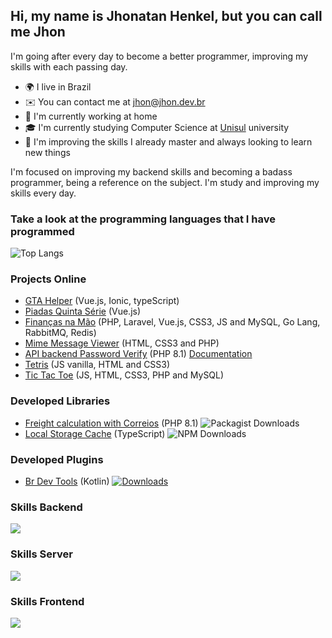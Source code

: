 ## Hi, my name is Jhonatan Henkel, but you can call me Jhon

I'm going after every day to become a better programmer, improving my skills with each passing day. <br>

* 🌍 I live in Brazil <br>
* ✉️ You can contact me at jhon@jhon.dev.br <br>
* 🚀 I'm currently working at home<br>
* 🎓 I'm currently studying Computer Science at [Unisul](https://www.unisul.br/) university <br>
* 🧠 I'm improving the skills I already master and always looking to learn new things <br>

I'm focused on improving my backend skills and becoming a badass programmer, being a reference on the subject. I'm study and improving my skills every day.

### Take a look at the programming languages ​​that I have programmed
![Top Langs](https://github-readme-stats.vercel.app/api/top-langs/?username=jhon-henkel&layout=pie&langs_count=8&theme=highcontrast&hide_border=true&hide_title=true)


### Projects Online
- [GTA Helper](https://gtahelper.com.br/) (Vue.js, Ionic, typeScript)
- [Piadas Quinta Série](https://piadasquintaserie.jhon.dev.br) (Vue.js)
- [Finanças na Mão](https://financasnamao.com.br) (PHP, Laravel, Vue.js, CSS3, JS and MySQL, Go Lang, RabbitMQ, Redis)
- [Mime Message Viewer](https://mime-message-viewer.jhon.dev.br/) (HTML, CSS3 and PHP)
- [API backend Password Verify](https://password-verify.jhon.dev.br/verify) (PHP 8.1) [Documentation](https://github.com/Jhon-Henkel/password-verify/blob/main/README.md)
- [Tetris](https://jhon-henkel.github.io/tetris) (JS vanilla, HTML and CSS3)
- [Tic Tac Toe](https://tictactoe.jhon.dev.br/#!/home) (JS, HTML, CSS3, PHP and MySQL)

### Developed Libraries
- [Freight calculation with Correios](https://github.com/Jhon-Henkel/freight-calculation-with-correios) (PHP 8.1) ![Packagist Downloads](https://img.shields.io/packagist/dt/correios/correios-calculate)
- [Local Storage Cache](https://www.npmjs.com/package/@jhowrf/local-storage-cache) (TypeScript) ![NPM Downloads](https://img.shields.io/npm/d18m/%40jhowrf%2Flocal-storage-cache) 

### Developed Plugins
- [Br Dev Tools](https://plugins.jetbrains.com/plugin/23526-br-dev-tools) (Kotlin) [![Downloads](https://img.shields.io/jetbrains/plugin/d/23526-br-dev-tools.svg)](https://plugins.jetbrains.com/plugin/23526-br-dev-tools)

### Skills Backend
<p>
  <a href="https://github.com/lelouchfr/skill-icons">
    <img src="https://go-skill-icons.vercel.app/api/icons?i=git,docker,php,mysql,laravel,go,java,kotlin,redis,rabbitmq,codeigniter,postgresql" />
  </a>
</p>

### Skills Server
<p>
  <a href="https://github.com/lelouchfr/skill-icons">
    <img src="https://go-skill-icons.vercel.app/api/icons?i=git,docker,cloudflare,ubuntu" />
  </a>
</p>

### Skills Frontend
<p>
  <a href="https://github.com/lelouchfr/skill-icons">
    <img src="https://go-skill-icons.vercel.app/api/icons?i=html,css,js,angular,vue,bootstrap,vite,typescript,twig,pinia" />
  </a>
</p>
